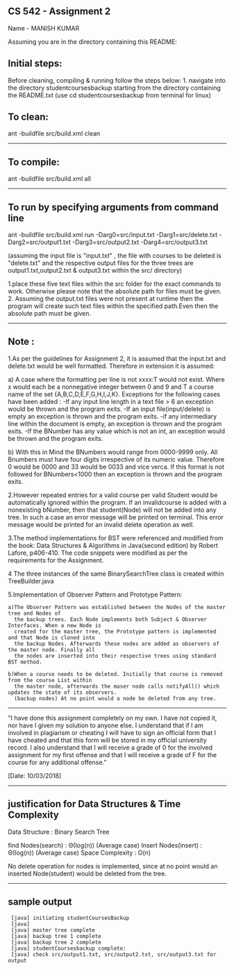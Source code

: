## CS 542 - Assignment 2

Name - MANISH KUMAR


Assuming you are in the directory containing this README:

## Initial steps:
Before cleaning, compiling & running follow the steps below:
	1. navigate into the directory studentcoursesbackup starting from
	the directory containing the README.txt
		(use cd studentcoursesbackup from terminal for linux)

## To clean:
ant -buildfile src/build.xml clean

--------------------------------------------------------
## To compile: 
ant -buildfile src/build.xml all

--------------------------------------------------------
## To run by specifying arguments from command line

ant -buildfile src/build.xml run -Darg0=src/input.txt -Darg1=src/delete.txt -Darg2=src/output1.txt -Darg3=src/output2.txt -Darg4=src/output3.txt

(assuming the input file is "input.txt" , the file with courses to be deleted is "delete.txt"
and the respective output files for the three trees are output1.txt,output2.txt & output3.txt
within the src/ directory)

1.place these five text files within the src folder for the exact commands to work.
Otherwise please note that the absolute path for  files must be given.
2. Assuming the output.txt files were not present at runtime then the program will create 
such text files within the specified path.Even then the absolute path must be given.

--------------------------------------------------------
## Note :

1.As per the guidelines for Assignment 2, it is assumed that the input.txt
  and delete.txt would be well formatted. Therefore in extension it is assumed:

   a) A case where the formatting per line is not xxxx:T would not exist.
      Where x would each be a nonnegative integer between 0 and 9 and T a course name 
      of the set {A,B,C,D,E,F,G,H,I,J,K}. Exceptions for the following cases have been 
      added : 
        -If any input line length in a text file > 6 an exception would be thrown and the program exits.
        -If an input file(input/delete) is empty an exception is thrown and the program exits. 
        -if any intermediary line within the document is empty, an exception is thrown and the program exits.
        -If the BNumber has any value which is not an int, an exception would be thrown and the program exits.

   b) With this in Mind the BNumbers would range from 0000-9999 only.
      All Bnumbers must have four digits irrespective of its numeric value.
      Therefore 0 would be 0000 and 33 would be 0033 and vice verca. If this format is 
      not followed for BNumbers<1000 then an exception is thrown and the program exits.

2.However repeated entries for a valid course per valid Student would be automatically
  ignored within the program. If an invalidcourse is added with a nonexisting bNumber, 
  then that student(Node) will not be added into any tree. In such a case an error message will be
  printed on terminal. This error message would be printed for an invalid delete operation as well.

3.The method implementations for BST were referenced and modified from
  the book: Data Structures & Algorithms in Java(second edition) by 
  Robert Lafore, p406-410. The code snippets were modified as per the 
  requirements for the Assignment.

4 The three instances of the same BinarySearchTree class is created within
  TreeBuilder.java

5.Implementation of Observer Pattern and Prototype Pattern:
  
    a)The Observer Pattern was established between the Nodes of the master tree and Nodes of
      the backup trees. Each Node implements both Subject & Observer Interfaces. When a new Node is 
      created for the master tree, the Prototype pattern is implemented and that Node is cloned into
      the backup Nodes. Afterwards these nodes are added as observers of the master node. Finally all
      the nodes are inserted into their respective trees using standard BST method.  

    b)When a course needs to be deleted. Initially that course is removed from the course List within 
      the master node, afterwards the maser node calls notifyAll() which updates the state of its observers.
      (backup nodes) At no point would a node be deleted from any tree.  

--------------------------------------------------------
"I have done this assignment completely on my own. I have not copied
it, nor have I given my solution to anyone else. I understand that if
I am involved in plagiarism or cheating I will have to sign an
official form that I have cheated and that this form will be stored in
my official university record. I also understand that I will receive a
grade of 0 for the involved assignment for my first offense and that I
will receive a grade of F for the course for any additional
offense.”

[Date: 10/03/2018]

--------------------------------------------------------

## justification for Data Structures & Time Complexity

Data Structure : Binary Search Tree
     	         
find Nodes(search) : Θ(log(n)) (Average case)
Insert Nodes(insert) : Θ(log(n)) (Average case)
Space Complexity : O(n)

No delete operation for nodes is implemented, since at no point would an
inserted Node(student) would be deleted from the tree.

--------------------------------------------------------

## sample output

     [java] initiating studentCoursesBackup
     [java] 
     [java] master tree complete
     [java] backup tree 1 complete
     [java] backup tree 2 complete
     [java] studentCoursesbackup complete: 
     [java] check src/output1.txt, src/output2.txt, src/output3.txt for output
